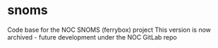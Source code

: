 # snoms
Code base for the NOC SNOMS (ferrybox) project
This version is now archived - future development under the NOC GitLab repo
